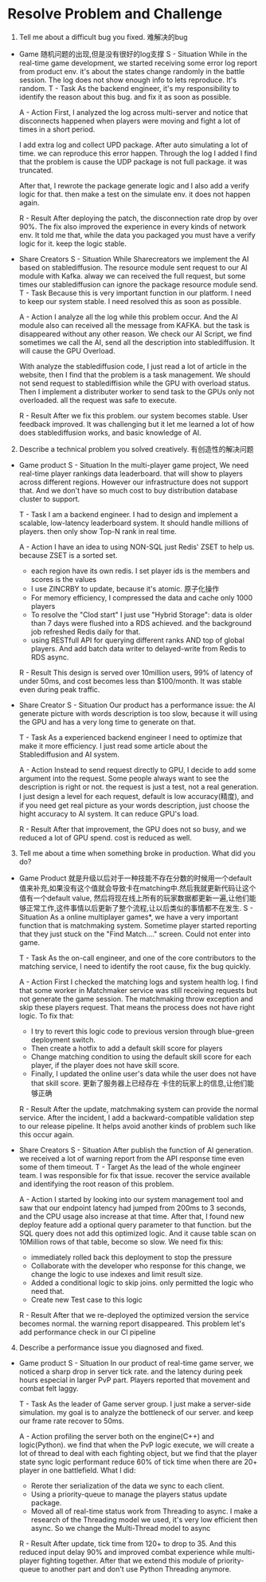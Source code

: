 # Resolve Problem and Challenge

1. Tell me about a difficult bug you fixed. 难解决的bug

* Game 随机问题的出现,但是没有很好的log支撑
    S - Situation
    While in the real-time game development, we started receiving some error log report from product env. it's about the states change randomly in the battle session. The log does not show enough info to lets reproduce. It's random.
    T - Task
    As the backend engineer, it's my responsibility to identify the reason about this bug. and fix it as soon as possible.

    A - Action
    First, I analyzed the log across multi-server and notice that disconnects happened when players were moving and fight a lot of times in a short period.

    I add extra log and collect UPD package. After auto simulating a lot of time. we can reproduce this error happen. Through the log I added I find that the problem is cause the UDP package is not full package. it was truncated.

    After that, I rewrote the package generate logic and I also add a verify logic for that. then make a test on the simulate env. it does not happen again.

    R - Result
    After deploying the patch, the disconnection rate drop by over 90%. The fix also improved the experience in every kinds of network env. It told me that, while the data you packaged you must have a verify logic for it. keep the logic stable.

* Share Creators
    S - Situation
    While Sharecreators we implement the AI based on stablediffusion. The resource module sent request to our AI module with Kafka. alway we can received the full request, but some times our stablediffusion can ignore the package resource module send.
    T - Task
    Because this is very important function in our platform. I need to keep our system stable. I need resolved this as soon as possible.

    A - Action
    I analyze all the log while this problem occur. And the AI module also can received all the message from KAFKA. but the task is disappeared without any other reason. We check our AI Script, we find sometimes we call the AI, send all the description into stablediffusion. It will cause the GPU Overload.

    With analyze the stablediffusion code, I just read a lot of article in the website, then I find that the problem is a task management. We should not send request to stablediffision while the GPU with overload status. Then I implement a distributer worker to send task to the GPUs only not overloaded. all the request was safe to execute.

    R - Result
    After we fix this problem. our system becomes stable. User feedback improved.
    It was challenging but it let me learned a lot of how does stablediffusion works, and basic knowledge of AI.

2. Describe a technical problem you solved creatively. 有创造性的解决问题

* Game product
    S - Situation
    In the multi-player game project, We need real-time player rankings data leaderboard. that will show to players across different regions. However our infrastructure does not support that. And we don't have so much cost to buy distribution database cluster to support.

    T - Task
    I am a backend engineer. I had to design and implement a scalable, low-latency leaderboard system. It should handle millions of players. then only show Top-N rank in real time.

    A - Action
    I have an idea to using NON-SQL just Redis' ZSET to help us. because ZSET is a sorted set.
    * each region have its own redis. I set player ids is the members and scores is the values
    * I use ZINCRBY to update, because it's atomic. 原子化操作
    * For memory efficiency, I compressed the data and cache only 1000 players
    * To resolve the "Clod start" I just use "Hybrid Storage": data is older than 7 days were flushed into a RDS achieved. and the background job refreshed Redis daily for that.
    * using RESTfull API for querying different ranks AND top of global players. And add batch data writer to delayed-write from Redis to RDS async.

    R - Result
    This design is served over 10million users, 99% of latency of under 50ms, and cost becomes less than $100/month. It was stable even during peak traffic.

* Share Creator
    S - Situation
    Our product has a performance issue: the AI generate picture with words description is too slow, because it will using the GPU and has a very long time to generate on that.

    T - Task
    As a experienced backend engineer I need to optimize that make it more efficiency. I just read some article about the Stablediffusion and AI system.

    A - Action
    Instead to send request directly to GPU, I decide to add some argument into the request. Some people always want to see the description is right or not. the request is just a test, not a real generation.
    I just design a level for each request, default is low accuracy(精度), and if you need get real picture as your words description, just choose the hight accuracy to AI system. It can reduce GPU's load.

    R - Result
    After that improvement, the GPU does not so busy, and we reduced a lot of GPU spend. cost is reduced as well.

3. Tell me about a time when something broke in production. What did you do? 


* Game Product  就是升级以后对于一种技能不存在分数的时候用一个default值来补充,如果没有这个值就会导致卡在matching中.然后我就更新代码让这个值有一个default value, 然后将现在线上所有的玩家数据都更新一遍,让他们能够正常工作,这件事情以后更新了整个流程,让以后类似的事情都不在发生.
    S - Situation
    As a online multiplayer games*, we have a very important function that is matchmaking system. Sometime player started reporting that they just stuck on the "Find Match...." screen. Could not enter into game.

    T - Task
    As the on-call engineer, and one of the core contributors to the matching service, I need to identify the root cause, fix the bug quickly.

    A - Action
    First I checked the matching logs and system health log. I find that some worker in Matchmaker service was still receiving requests but not generate the game session. The matchmaking throw exception and skip these players request. That means the process does not have right logic.
    To fix that:
    * I try to revert this logic code to previous version through blue-green deployment switch.
    * Then create a hotfix to add a default skill score for players
    * Change matching condition to using the default skill score for each player, if the player does not have skill score.
    * Finally, I updated the online user's data while the user does not have that skill score. 更新了服务器上已经存在 卡住的玩家上的信息,让他们能够正确

    R - Result
    After the update, matchmaking system can provide the normal service. After the incident, I add a backward-compatible validation step to our release pipeline. It helps avoid another kinds of problem such like this occur again.

* Share Creators
    S - Situation
    After publish the function of AI generation. we received a lot of warning report from the API response time even some of them timeout.
    T - Target
    As the lead of the whole engineer team. I was responsible for fix that issue. recover the service available and identifying the root reason of this problem.

    A - Action
    I started by looking into our system management tool and saw that our endpoint latency had jumped from 200ms to 3 seconds, and the CPU usage also increase at that time.
    After that, I found new deploy feature add a optional query parameter to that function. but the SQL query does not add this optimized logic. And it cause table scan on 10Million rows of that table, become so slow.
    We need fix this:
    * immediately rolled back this deployment to stop the pressure
    * Collaborate with the developer who response for this change, we change the logic to use indexes and limit result size.
    * Added a conditional logic to skip joins. only permitted the logic who need that.
    * Create new Test case to this logic

    R - Result
    After that we re-deployed the optimized version the service becomes normal. the warning report disappeared. This problem let's add performance check in our CI pipeline

4. Describe a performance issue you diagnosed and fixed.

* Game product
    S - Situation
    In our product of real-time game server, we noticed a sharp drop in server tick rate. and the latency during peek hours especial in larger PvP part. Players reported that movement and combat felt laggy.

    T - Task
    As the leader of Game server group. I just make a server-side simulation. my goal is to analyze the bottleneck of our server. and keep our frame rate recover to 50ms.
    
    A - Action
    profiling the server both on the engine(C++) and logic(Python). we find that when the PvP logic execute, we will create a lot of thread to deal with each fighting object, but we find that the player state sync logic performant reduce 60% of  tick time when there are 20+ player in one battlefield. 
    What I did:
    * Rerote ther serialization of the data we sync to each client. 
    * Using a priority-queue to manage the players status update package.
    * Moved all of real-time status work from Threading to async. I make a research of the Threading model we used, it's very low efficient then async. So we change the Multi-Thread model to async

    R - Result
    After update, tick time from 120+ to drop to 35. And this reduced input delay 90% and improved combat experience while multi-player fighting together.
    After that we extend this module of priority-queue to another part and don't use Python Threading anymore.
    